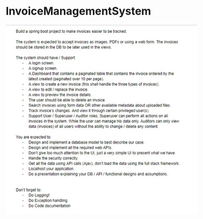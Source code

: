 # InvoiceManagementSystem
![alt text](https://github.com/duhajarrar/InvoiceManagementSystem/blob/[branch]/image.jpg?raw=true)
